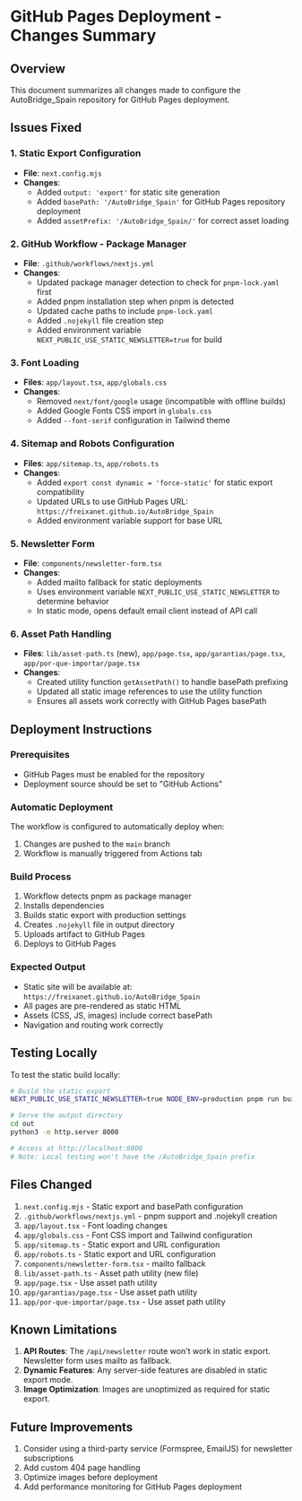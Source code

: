# GitHub Pages Deployment - Changes Summary

## Overview
This document summarizes all changes made to configure the AutoBridge_Spain repository for GitHub Pages deployment.

## Issues Fixed

### 1. Static Export Configuration
- **File**: `next.config.mjs`
- **Changes**: 
  - Added `output: 'export'` for static site generation
  - Added `basePath: '/AutoBridge_Spain'` for GitHub Pages repository deployment
  - Added `assetPrefix: '/AutoBridge_Spain/'` for correct asset loading

### 2. GitHub Workflow - Package Manager
- **File**: `.github/workflows/nextjs.yml`
- **Changes**:
  - Updated package manager detection to check for `pnpm-lock.yaml` first
  - Added pnpm installation step when pnpm is detected
  - Updated cache paths to include `pnpm-lock.yaml`
  - Added `.nojekyll` file creation step
  - Added environment variable `NEXT_PUBLIC_USE_STATIC_NEWSLETTER=true` for build

### 3. Font Loading
- **Files**: `app/layout.tsx`, `app/globals.css`
- **Changes**:
  - Removed `next/font/google` usage (incompatible with offline builds)
  - Added Google Fonts CSS import in `globals.css`
  - Added `--font-serif` configuration in Tailwind theme

### 4. Sitemap and Robots Configuration
- **Files**: `app/sitemap.ts`, `app/robots.ts`
- **Changes**:
  - Added `export const dynamic = 'force-static'` for static export compatibility
  - Updated URLs to use GitHub Pages URL: `https://freixanet.github.io/AutoBridge_Spain`
  - Added environment variable support for base URL

### 5. Newsletter Form
- **File**: `components/newsletter-form.tsx`
- **Changes**:
  - Added mailto fallback for static deployments
  - Uses environment variable `NEXT_PUBLIC_USE_STATIC_NEWSLETTER` to determine behavior
  - In static mode, opens default email client instead of API call

### 6. Asset Path Handling
- **Files**: `lib/asset-path.ts` (new), `app/page.tsx`, `app/garantias/page.tsx`, `app/por-que-importar/page.tsx`
- **Changes**:
  - Created utility function `getAssetPath()` to handle basePath prefixing
  - Updated all static image references to use the utility function
  - Ensures all assets work correctly with GitHub Pages basePath

## Deployment Instructions

### Prerequisites
- GitHub Pages must be enabled for the repository
- Deployment source should be set to "GitHub Actions"

### Automatic Deployment
The workflow is configured to automatically deploy when:
1. Changes are pushed to the `main` branch
2. Workflow is manually triggered from Actions tab

### Build Process
1. Workflow detects pnpm as package manager
2. Installs dependencies
3. Builds static export with production settings
4. Creates `.nojekyll` file in output directory
5. Uploads artifact to GitHub Pages
6. Deploys to GitHub Pages

### Expected Output
- Static site will be available at: `https://freixanet.github.io/AutoBridge_Spain`
- All pages are pre-rendered as static HTML
- Assets (CSS, JS, images) include correct basePath
- Navigation and routing work correctly

## Testing Locally

To test the static build locally:

```bash
# Build the static export
NEXT_PUBLIC_USE_STATIC_NEWSLETTER=true NODE_ENV=production pnpm run build

# Serve the output directory
cd out
python3 -m http.server 8000

# Access at http://localhost:8000
# Note: Local testing won't have the /AutoBridge_Spain prefix
```

## Files Changed

1. `next.config.mjs` - Static export and basePath configuration
2. `.github/workflows/nextjs.yml` - pnpm support and .nojekyll creation
3. `app/layout.tsx` - Font loading changes
4. `app/globals.css` - Font CSS import and Tailwind configuration
5. `app/sitemap.ts` - Static export and URL configuration
6. `app/robots.ts` - Static export and URL configuration
7. `components/newsletter-form.tsx` - mailto fallback
8. `lib/asset-path.ts` - Asset path utility (new file)
9. `app/page.tsx` - Use asset path utility
10. `app/garantias/page.tsx` - Use asset path utility
11. `app/por-que-importar/page.tsx` - Use asset path utility

## Known Limitations

1. **API Routes**: The `/api/newsletter` route won't work in static export. Newsletter form uses mailto as fallback.
2. **Dynamic Features**: Any server-side features are disabled in static export mode.
3. **Image Optimization**: Images are unoptimized as required for static export.

## Future Improvements

1. Consider using a third-party service (Formspree, EmailJS) for newsletter subscriptions
2. Add custom 404 page handling
3. Optimize images before deployment
4. Add performance monitoring for GitHub Pages deployment
